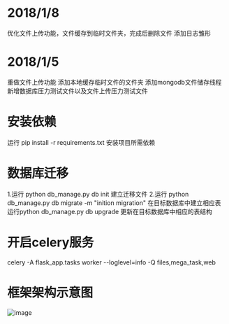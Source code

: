 
# 2018/1/8
优化文件上传功能，文件缓存到临时文件夹，完成后删除文件
添加日志雏形


# 2018/1/5
重做文件上传功能
添加本地缓存临时文件的文件夹
添加mongodb文件储存线程
新增数据库压力测试文件以及文件上传压力测试文件

# 安装依赖
运行 pip install -r requirements.txt 安装项目所需依赖

# 数据库迁移
1.运行 python db_manage.py db init 建立迁移文件
2.运行 python db_manage.py db migrate -m "inition migration" 在目标数据库中建立相应表
运行python db_manage.py db upgrade 更新在目标数据库中相应的表结构





# 开启celery服务
celery -A flask_app.tasks worker --loglevel=info -Q files,mega_task,web



# 框架架构示意图

![image](https://github.com/kingsley-gl/flask/tree/master/flask/architechture.png?raw=true)

